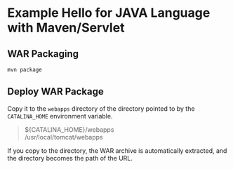 # Example Hello for JAVA Language with Maven/Servlet

## WAR Packaging

```bash
mvn package
```

## Deploy WAR Package

Copy it to the `webapps` directory of the directory pointed to by the `CATALINA_HOME` environment variable.

> ${CATALINA_HOME}/webapps  
> /usr/local/tomcat/webapps  

If you copy to the directory, the WAR archive is automatically extracted, and the directory becomes the path of the URL.
